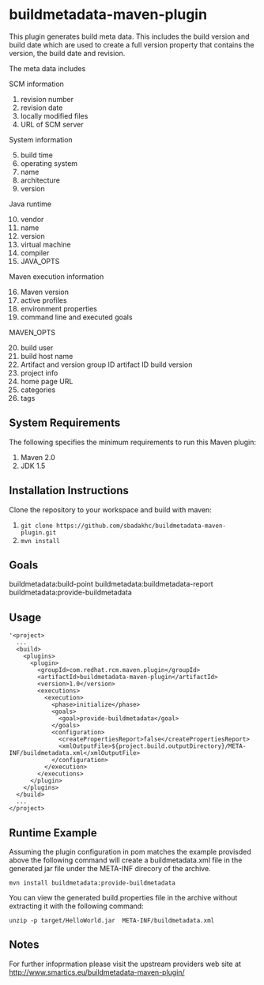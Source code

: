 buildmetadata-maven-plugin
==========================

This plugin generates build meta data. This includes the build version and build date which are used to create a full
version property that contains the version, the build date and revision.

The meta data includes

SCM information

1. revision number
2. revision date
3. locally modified files
4. URL of SCM server

System information

5. build time
6. operating system
7. name
8. architecture
9. version

Java runtime

10. vendor
11. name
12. version
13. virtual machine
14. compiler
15. JAVA_OPTS

Maven execution information

16. Maven version
17. active profiles
18. environment properties
19. command line and executed goals

MAVEN_OPTS

20. build user
21. build host name
22. Artifact and version
        group ID
        artifact ID
        build version
23. project info
24. home page URL
25. categories
26. tags

System Requirements
-------------------

The following specifies the minimum requirements to run this Maven plugin:

1.  Maven 2.0
2.  JDK 1.5

Installation Instructions
-------------------------

Clone the repository to your workspace and build with maven:

1. `git clone https://github.com/sbadakhc/buildmetadata-maven-plugin.git`
2. `mvn install`

Goals
-----

buildmetadata:build-point
buildmetadata:buildmetadata-report
buildmetadata:provide-buildmetadata
                                              
Usage
-----

    '<project>  
      ...
      <build>
        <plugins>
          <plugin>
            <groupId>com.redhat.rcm.maven.plugin</groupId>
            <artifactId>buildmetadata-maven-plugin</artifactId>
            <version>1.0</version>
            <executions>
              <execution>
                <phase>initialize</phase>
                <goals>
                  <goal>provide-buildmetadata</goal>
                </goals>
                <configuration>
                  <createPropertiesReport>false</createPropertiesReport>
                  <xmlOutputFile>${project.build.outputDirectory}/META-INF/buildmetadata.xml</xmlOutputFile>
                </configuration>
              </execution>
            </executions>
          </plugin>
        </plugins>
      </build>
      ...
    </project>


Runtime Example
-------

Assuming the plugin configuration in pom matches the example provisded above the following command will create a
buildmetadata.xml file in the generated jar file under the META-INF direcory of the archive.

`mvn install buildmetadata:provide-buildmetadata`

You can view the generated build.properties file in the archive without extracting it with the following command:

`unzip -p target/HelloWorld.jar  META-INF/buildmetadata.xml`

Notes
-----

For further infoprmation please visit the upstream providers web site at 
http://www.smartics.eu/buildmetadata-maven-plugin/

